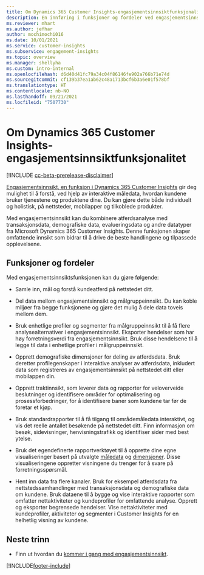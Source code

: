 ```yaml
---
title: Om Dynamics 365 Customer Insights-engasjementsinnsiktfunksjonalitet
description: En innføring i funksjoner og fordeler ved engasjementsinnsikt.
ms.reviewer: mhart
ms.author: jefhar
author: mochimochi016
ms.date: 10/01/2021
ms.service: customer-insights
ms.subservice: engagement-insights
ms.topic: overview
ms.manager: shellyha
ms.custom: intro-internal
ms.openlocfilehash: d6d40d41fc79a34c04f86146fe902a766b71e74d
ms.sourcegitcommit: cf139b37ea1ab62c48a1713bcf6b3a6e01f578bf
ms.translationtype: HT
ms.contentlocale: nb-NO
ms.lasthandoff: 09/21/2021
ms.locfileid: "7507730"
---
```

# <a name="about-dynamics-365-customer-insights-engagement-insights-capability"></a>Om Dynamics 365 Customer Insights-engasjementsinnsiktfunksjonalitet 

[!INCLUDE [cc-beta-prerelease-disclaimer](includes/cc-beta-prerelease-disclaimer.md)]

[Engasjementsinnsikt, en funksjon i Dynamics 365 Customer Insights](https://dynamics.microsoft.com/ai/customer-insights/engagement-insights-capability/) gir deg mulighet til å forstå, ved hjelp av interaktive måledata, hvordan kundene bruker tjenestene og produktene dine. Du kan gjøre dette både individuelt og holistisk, på nettsteder, mobilapper og tilkoblede produkter.

Med engasjementsinnsikt kan du kombinere atferdsanalyse med transaksjonsdata, demografiske data, evalueringsdata og andre datatyper fra Microsoft Dynamics 365 Customer Insights. Denne funksjonen skaper omfattende innsikt som bidrar til å drive de beste handlingene og tilpassede opplevelsene.

## <a name="features-and-benefits"></a>Funksjoner og fordeler

Med engasjementsinnsiktsfunksjonen kan du gjøre følgende:

- Samle inn, mål og forstå kundeatferd på nettstedet ditt.

- Del data mellom engasjementsinnsikt og målgruppeinnsikt. Du kan koble miljøer fra begge funksjonene og gjøre det mulig å dele data toveis mellom dem.

- Bruk enhetlige profiler og segmenter fra målgruppeinnsikt til å få flere analysealternativer i engasjementsinnsikt. Eksporter hendelser som har høy forretningsverdi fra engasjementsinnsikt. Bruk disse hendelsene til å legge til data i enhetlige profiler i målgruppeinnsikt.

- Opprett demografiske dimensjoner for deling av atferdsdata. Bruk deretter profilegenskaper i interaktive analyser av atferdsdata, inkludert data som registreres av engasjementsinnsikt på nettstedet ditt eller mobilappen din.

- Opprett traktinnsikt, som leverer data og rapporter for veloverveide beslutninger og identifisere områder for optimalisering og prosessforbedringer, for å identifisere baner som kundene tar før de foretar et kjøp. 

-  Bruk standardrapporter til å få tilgang til områdemåledata interaktivt, og vis det reelle antallet besøkende på nettstedet ditt. Finn informasjon om besøk, sidevisninger, henvisningstrafikk og identifiser sider med best ytelse.

- Bruk det egendefinerte rapportverktøyet til å opprette dine egne visualiseringer basert på utvalgte [måledata](glossary.md) og [dimensjoner](glossary.md). Disse visualiseringene oppretter visningene du trenger for å svare på forretningsspørsmål.

- Hent inn data fra flere kanaler. Bruk for eksempel atferdsdata fra nettstedssamhandlinger med transaksjonsdata og demografiske data om kundene. Bruk dataene til å bygge og vise interaktive rapporter som omfatter nettaktiviteter og kundeprofiler for omfattende analyse. Opprett og eksporter begrensede hendelser. Vise nettaktiviteter med kundeprofiler, aktiviteter og segmenter i Customer Insights for en helhetlig visning av kundene.

## <a name="next-steps"></a>Neste trinn

- Finn ut hvordan du [kommer i gang med engasjementsinnsikt](get-started.md).


[!INCLUDE[footer-include](../includes/footer-banner.md)]
